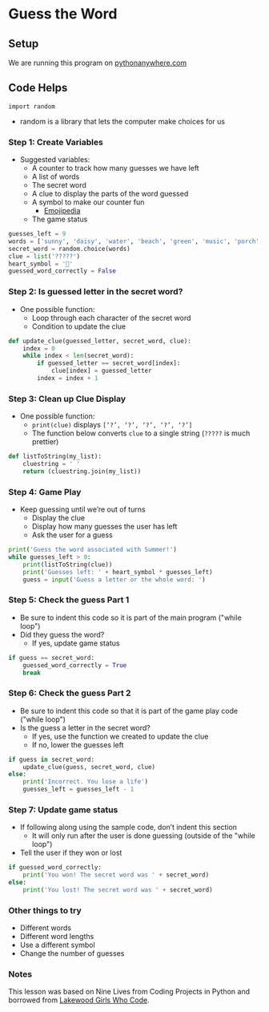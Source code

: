 # Guess the Word

## Setup

We are running this program on [pythonanywhere.com](pythonanywhere.com)

## Code Helps

`import random`

- random is a library that lets the computer make choices for us

### Step 1: Create Variables

- Suggested variables:
  - A counter to track how many guesses we have left
  - A list of words
  - The secret word
  - A clue to display the parts of the word guessed
  - A symbol to make our counter fun
    - [Emojipedia](https://emojipedia.org/)
  - The game status

```python
guesses_left = 9
words = ['sunny', 'daisy', 'water', 'beach', 'green', 'music', 'porch', 'grill', 'flower']
secret_word = random.choice(words)
clue = list('?????')
heart_symbol = '💖'
guessed_word_correctly = False
```

### Step 2: Is guessed letter in the secret word?

- One possible function:
  - Loop through each character of the secret word
  - Condition to update the clue

```python
def update_clue(guessed_letter, secret_word, clue):
    index = 0
    while index < len(secret_word):
        if guessed_letter == secret_word[index]:
            clue[index] = guessed_letter
        index = index + 1
```

### Step 3: Clean up Clue Display

- One possible function:
  - `print(clue)` displays `[‘?’, ‘?’, ‘?’, ‘?’, ‘?’]`
  - The function below converts `clue` to a single string (`?????` is much prettier)

```python
def listToString(my_list):
    cluestring = ' '
    return (cluestring.join(my_list))
```

### Step 4: Game Play

- Keep guessing until we’re out of turns
  - Display the clue
  - Display how many guesses the user has left
  - Ask the user for a guess

```python
print('Guess the word associated with Summer!')
while guesses_left > 0:
    print(listToString(clue))
    print('Guesses left: ' + heart_symbol * guesses_left)
    guess = input('Guess a letter or the whole word: ')
```

### Step 5:  Check the guess Part 1

- Be sure to indent this code so it is part of the main program ("while loop")
- Did they guess the word?
  - If yes, update game status

```python
if guess == secret_word:
    guessed_word_correctly = True
    break
```

### Step 6: Check the guess Part 2

- Be sure to indent this code so that it is part of the game play code ("while loop")
- Is the guess a letter in the secret word?
  - If yes, use the function we created to update the clue
  - If no, lower the guesses left

```python
if guess in secret_word:
    update_clue(guess, secret_word, clue)
else:
    print('Incorrect. You lose a life')
    guesses_left = guesses_left - 1
```

### Step 7: Update game status

- If following along using the sample code, don’t indent this section
  - It will only run after the user is done guessing (outside of the "while loop")
- Tell the user if they won or lost

```python
if guessed_word_correctly:
    print('You won! The secret word was ' + secret_word)
else:
    print('You lost! The secret word was ' + secret_word)
```

### Other things to try

- Different words
- Different word lengths
- Use a different symbol
- Change the number of guesses

### Notes

This lesson was based on Nine Lives from Coding Projects in Python
and borrowed from [Lakewood Girls Who Code](https://sites.google.com/view/gwc-lpl).
